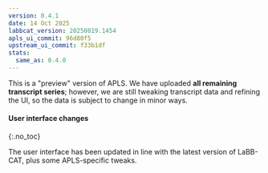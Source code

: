 ```yaml
---
version: 0.4.1
date: 14 Oct 2025
labbcat_version: 20250819.1454
apls_ui_commit: 96d80f5
upstream_ui_commit: f33b1df
stats:
  same_as: 0.4.0
---
```


This is a "preview" version of APLS.
We have uploaded **all remaining transcript series**; however, we are still tweaking transcript data and refining the UI, so the data is subject to change in minor ways.


#### User interface changes
{:.no_toc}

The user interface has been updated in line with the latest version of LaBB-CAT, plus some APLS-specific tweaks.
